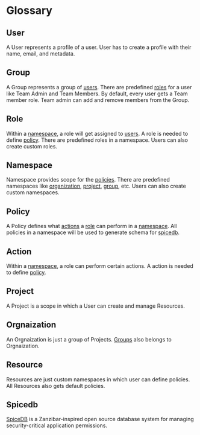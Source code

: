 # Glossary

## User

A User represents a profile of a user. User has to create a profile with their name, email, and metadata.

## Group

A Group represents a group of [users](#user). There are predefined [roles](#role) for a user like Team Admin and Team Members. By default, every user gets a Team member role. Team admin can add and remove members from the Group.

## Role

Within a [namespace](#namespace), a role will get assigned to [users](#user). A role is needed to define [policy](#policy). There are predefined roles in a namespace. Users can also create custom roles.

## Namespace

Namespace provides scope for the [policies](#policy). There are predefined namespaces like [organization](#orgnaization), [project](#project), [group](#group), etc. Users can also create custom namespaces.

## Policy

A Policy defines what [actions](#action) a [role](#role) can perform in a [namespace](#namespace). All policies in a namespace will be used to generate schema for [spicedb](#spicedb).

## Action

Within a [namespace](#namespace), a role can perform certain actions. A action is needed to define [policy](#policy).

## Project

A Project is a scope in which a User can create and manage Resources.

## Orgnaization

An Orgnaization is just a group of Projects. [Groups](#group) also belongs to Orgnaization.

## Resource

Resources are just custom namespaces in which user can define policies. All Resources also gets default policies.

## Spicedb

[SpiceDB](https://github.com/authzed/spicedb) is a Zanzibar-inspired open source database system for managing security-critical application permissions.

